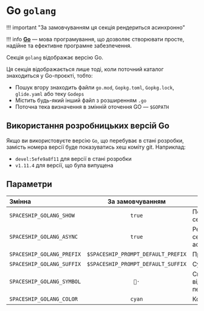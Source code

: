 # Go `golang`

!!! important "За замовчуванням ця секція рендериться асинхронно"

!!! info
    [**Go**](https://go.dev) — мова програмування, що дозволяє створювати просте, надійне та ефективне програмне забезпечення.

Секція `golang` відображає версію Go.

Ця секція відображається лише тоді, коли поточний каталог знаходиться у Go-проєкті, тобто:

* Пошук вгору знаходить файли `go.mod`, `Gopkg.toml`, `Gopkg.lock`, `glide.yaml` або теку `Godeps`
* Містить будь-який інший файл з розширенням `.go`
* Поточна тека визначення в змінній оточення GO — `$GOPATH`

## Використання розробницьких версій Go

Якщо ви використовуєте версію `Go`, що перебуває в стані розробки, замість номера версії буде показуватись хеш коміту git. Наприклад:

* `devel:5efe9a8f11` для версії в стані розробки
* `v1.11.4` для версії, що була випущена

## Параметри

| Змінна                    |          За замовчуванням          | Пояснення                               |
|:------------------------- |:----------------------------------:| --------------------------------------- |
| `SPACESHIP_GOLANG_SHOW`   |               `true`               | Показати секцію                         |
| `SPACESHIP_GOLANG_ASYNC`  |               `true`               | Рендерити секцію асинхронно             |
| `SPACESHIP_GOLANG_PREFIX` | `$SPACESHIP_PROMPT_DEFAULT_PREFIX` | Префікс секції                          |
| `SPACESHIP_GOLANG_SUFFIX` | `$SPACESHIP_PROMPT_DEFAULT_SUFFIX` | Суфікс секції                           |
| `SPACESHIP_GOLANG_SYMBOL` |                `🐹·`                | Символ, що відображається перед секцією |
| `SPACESHIP_GOLANG_COLOR`  |               `cyan`               | Колір секції                            |
